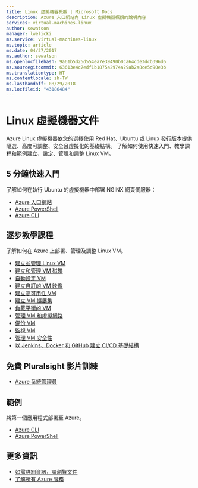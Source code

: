 ```yaml
---
title: Linux 虛擬機器概觀 | Microsoft Docs
description: Azure 入口網站內 Linux 虛擬機器概觀的說明內容
services: virtual-machines-linux
author: sewatson
manager: lwelicki
ms.service: virtual-machines-linux
ms.topic: article
ms.date: 04/27/2017
ms.author: sewatson
ms.openlocfilehash: 9a61b5d25d554ea7e39490b0ca64cde3dcb396d6
ms.sourcegitcommit: 63613e4c7edf1b1875a2974a29ab2a8ce5d90e3b
ms.translationtype: HT
ms.contentlocale: zh-TW
ms.lasthandoff: 08/29/2018
ms.locfileid: "43186484"
---
```

# <a name="linux-virtual-machines-documentation"></a>Linux 虛擬機器文件

Azure Linux 虛擬機器依您的選擇使用 Red Hat、Ubuntu 或 Linux 發行版本提供隨選、高度可調整、安全且虛擬化的基礎結構。 了解如何使用快速入門、教學課程和範例建立、設定、管理和調整 Linux VM。

## <a name="5-minute-quickstarts"></a>5 分鐘快速入門

了解如何在執行 Ubuntu 的虛擬機器中部署 NGINX 網頁伺服器：

- [Azure 入口網站](/azure/virtual-machines/virtual-machines-linux-quick-create-portal?toc=%2fazure%2fvirtual-machines%2flinux%2ftoc.json)
- [Azure PowerShell](/azure/virtual-machines/virtual-machines-linux-quick-create-powershell?toc=%2fazure%2fvirtual-machines%2flinux%2ftoc.json)
- [Azure CLI](/azure/virtual-machines/virtual-machines-linux-quick-create-cli?toc=%2fazure%2fvirtual-machines%2flinux%2ftoc.json)

## <a name="step-by-step-tutorials"></a>逐步教學課程

了解如何在 Azure 上部署、管理及調整 Linux VM。

- [建立並管理 Linux VM](/azure/virtual-machines/linux/tutorial-manage-vm)
- [建立和管理 VM 磁碟](/azure/virtual-machines/linux/tutorial-manage-disks)
- [自動設定 VM](/azure/virtual-machines/linux/tutorial-automate-vm-deployment)
- [建立自訂的 VM 映像](/azure/virtual-machines/linux/tutorial-custom-images)
- [建立高可用性 VM](/azure/virtual-machines/linux/tutorial-availability-sets)
- [建立 VM 擴展集](/azure/virtual-machines/linux/tutorial-create-vmss)
- [負載平衡的 VM](/azure/virtual-machines/linux/tutorial-load-balancer)
- [管理 VM 和虛擬網路](/azure/virtual-machines/linux/tutorial-virtual-network)
- [備份 VM](/azure/virtual-machines/linux/tutorial-backup-vms)
- [監視 VM](/azure/virtual-machines/linux/tutorial-monitoring)
- [管理 VM 安全性](/azure/virtual-machines/linux/tutorial-azure-security)
- [以 Jenkins、Docker 和 GitHub 建立 CI/CD 基礎結構](/azure/virtual-machines/linux/tutorial-jenkins-github-docker-cicd)

## <a name="free-pluralsight-video-training"></a>免費 Pluralsight 影片訓練

- [Azure 系統管理員](https://go.microsoft.com/fwlink/?linkid=2012827)

## <a name="samples"></a>範例 

將第一個應用程式部署至 Azure。

- [Azure CLI](/azure/virtual-machines/virtual-machines-linux-cli-samples)
- [Azure PowerShell](/azure/virtual-machines/virtual-machines-linux-powershell-samples)

## <a name="more"></a>更多資訊

- [如需詳細資訊，請瀏覽文件](/azure/virtual-machines/linux/index)
- [了解所有 Azure 服務](https://aka.ms/j3wr7y)